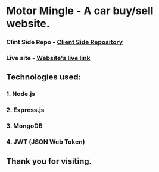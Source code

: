# Motor Mingle - A car buy/sell website.

### Clint Side Repo - [Client Side Repository](https://github.com/nahidul-fahim/motor-mingle-server)
### Live site - [Website's live link](https://motor-mingle.web.app)

## Technologies used:
### 1. Node.js
### 2. Express.js
### 3. MongoDB
### 4. JWT (JSON Web Token)

## Thank you for visiting.